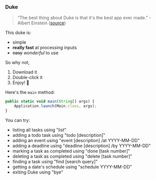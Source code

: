 ### Duke
> “The best thing about Duke is that it's the best app ever made.” - Albert Einstein ([source](https://www.goodreads.com/quotes))

This duke is:
- simple
- **really fast** at processing inputs
- ~~easy~~ *wonderful* to use

So why not,

1. Download it
2. Double-click it
3. Enjoy! :star_struck:

Here's the `main` method:
```javascript
public static void main(String[] args) {
    Application.launch(Main.class, args);
}
```

You can try:
- listing all tasks using "list"
- adding a todo task using "todo [description]"
- adding an event using "event [description] /at YYYY-MM-DD"
- adding a deadline using "deadline [description] /by YYYY-MM-DD"
- marking a task as completed using "done [task number]"
- deleting a task as completed using "delete [task number]"
- finding a task using "find [search query]"
- getting a date's schedule using "schedule YYYY-MM-DD"
- exiting Duke using "bye"